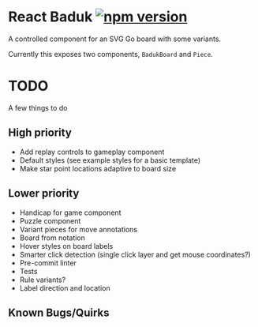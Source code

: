 # React Baduk [![npm version](https://badge.fury.io/js/react-baduk.svg)](https://badge.fury.io/js/react-baduk) #

A controlled component for an SVG Go board with some variants.

Currently this exposes two components, `BadukBoard` and `Piece`.

# TODO #
A few things to do

## High priority ##
* Add replay controls to gameplay component
* Default styles (see example styles for a basic template)
* Make star point locations adaptive to board size

## Lower priority ##
* Handicap for game component
* Puzzle component
* Variant pieces for move annotations
* Board from notation
* Hover styles on board labels
* Smarter click detection (single click layer and get mouse coordinates?)
* Pre-commit linter
* Tests
* Rule variants?
* Label direction and location

## Known Bugs/Quirks ##
